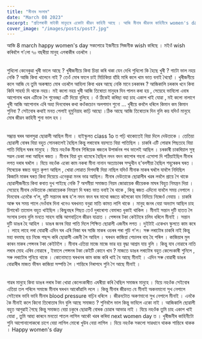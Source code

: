 ```yaml
---
title: "মীনাৰ সংসাৰ"
date: "March 08 2023"
excerpt: "প্ৰতিগৰাকী মাইকী মানুহৰে একোটা জীৱন কাহিনী আছে । আজি মীনাৰ জীৱনৰ কাহিনীৰে women's day পালন কৰো আহক ।"
cover_image: "/images/posts/post7.jpg"
---
```


আজি 8 march happy women's day সকলোৱে ইজনীয়ে সিজনীক wish কৰিছে । মইওঁ wish কৰিবলৈ গ'লো ৭০ বছৰীয়া মানুহ এগৰাকীৰ ওচৰলৈ ।

\
শুধিলো কেনেকুৱা খুৰী ভালে আছে ? খুৰীজনীয়ে কিবা চিন্তা কৰি থকা যেন দেখি শুধিলো কি হৈছে খুৰী ? গাটো ভাল নহয় নেকি ? আজি কিবা খালেনে নাই ? তেওঁ মোৰ ফালে চাই মিচিকিয়া হাঁহি মাৰি কলে খাম ভাত বনাই থৈছোঁ । খুৰীজনীয়ে কলে আজি যে তুমি অকস্মাত মোৰ ওচৰলৈ আহিলা কিবা খৱৰ আছে নেকি মানে চৰকাৰৰ ? আজিকালি চৰকাৰ খনে কিবা কিবি সাহৰ্য্য দি থাকে নহয়। মই কলো নহয় খুৰী আজি তিৰোতা মানুহৰ দিন পালন কৰা হয় , সেয়েহে ভাবিলো এবাৰ আপোনাৰ খৱৰ এটিকে লৈ শুভেচ্ছা এটি দিয়ো বুলিহে । ওঁ ঠিকেই কৰিছা বহা চাহ একাপ খাই যোৱা , মই কলো নালাগে খুৰী আজি আপোনাৰ এৰি অহা দিনবোৰৰ কথা কওঁকচোন অলপমান শুনো ...
খুৰীয়ে কবলৈ ধৰিলে কিমান কম কিমান শুনিবা ? সেইবোৰ কথাই মনত পেলাই হুমুনিয়াহ কাঢ়ি আছো ।ঠিক আছে আজি তিৰোতাৰ দিন বুলি কয় যদিওঁ মানুহে মোৰ জীৱন কাহিনী শুনা ভাল হব ।

\
সম্ভ্ৰান্ত ঘৰৰ আলসুৱা ছোৱালী আছিল মীনা । হাইস্কুলত class 1o ত পঢ়ি থাকোতেই বিয়া দিলে দেউতাকে । তেতিয়া ছোৱালী বোৰৰ বিয়া বহুত সোনকালেই হৈছিল কিন্তু লৰাবোৰ বয়সতে বিয়া পাতিছিল । চাকৰি এটি লোৱাৰ পিছতহে বিয়া পাতি দিছিল ঘৰৰ মানুহে । যিয়ে নহওঁক মীনাৰ গিৰিয়েক ৰজতৰ উপাৰ্জনৰ পথ
ভালেই আছিল । চৰকাৰী চাকৰিয়াল সুস্থ সৱল ডেকা লৰা আছিল ৰজত । মীনাৰ বিয়া ধুম ধামেৰে হৈছিল নদন বদন কাপোৰ গহনা এসোপা দি পঠিয়াইছিল মীনাৰ লগত দৰাৰ ঘৰলৈ । যিয়ে নহওঁক একো কাম নকৰা মীনা নানান অত্যাচাৰৰ সম্মুখীন হ'বলগীয়া হৈছিল শহুৰেকৰ ঘৰত । গিৰেয়েক ৰজত বহুত কৃপণ আছিল , খোৱা লোৱাত দিগদাৰী দিয়া নাছিল যদিওঁ মীনাক মাকৰ ঘৰলৈ যাবলৈ নিদিছিল কিজানি মাকৰ ঘৰত কিবা দিয়েয়ে এনেকুৱা মনৰ ভাৱ আছিল। মীনাৰ দেউতাকে ছোৱালীৰ খৱৰ লবলৈ প্ৰায়ে গৈ থাকে ছোৱালীজনীয়ে কিবা কবাত দুখ পাইছে নেকি ? অসমীয়া সমাজত নিয়ম জোৱায়েক জীয়েকক মাঘৰ বিহুত নিমন্ত্ৰন দিয়া । সেয়েহে মীনাৰ দেউতাকে জোৱায়েকক নিমন্ত্ৰণ দি ঘৰত ভাত বনাই ৰৈ থাকে , কিন্তু ৰজত এদিনো যাবলৈ সময় নেপালে । দিনবোৰ এনেকৈ গ'ল, দুটি সন্তানৰ জন্ম হ'ল নদন বদন ঘৰ মাথো ৰজতে কলৈকো যাব নিদিয়ে নিজেওঁ নেযায় । চাকৰি আৰু ঘৰ সময় পালে দেওঁবাৰ দিনা খনেও ঘৰখনত বনুৱা মাতি কামত লাগি থাকে । মানুহ জনৰ বেয়া অভ্যাস আছিল চাহ চিগাৰেট তামোল বহুত খাইছিল ।কিছুবছৰ পিছত তেওঁ দুৰাৰোগ্য বেমাৰত ধুকাই থাকিল । মীনাই সন্তান দুটি হাতত লৈ সংসাৰ চলাব বুলি মনতে সাহস বান্ধি আগবাঢ়িলে জীৱন যাত্ৰাত । পেন্সনৰ টকা কেইটাৰে চলিব ধৰিলে মীনাই । সন্তান দুটি ডাঙৰ হৈ আহিল । ডাঙৰ জনৰ বিয়া পাতি দিলে শিক্ষিত ছোৱালী এজনীৰ লগত । দুইটাই একেখন স্কুলতে কাম কৰে । লাহে লাহে লৰা বোৱাৰী এদিন ঘৰ এৰি নিজা ঘৰ সাজি মাকৰ ওচৰৰ পৰা গুচি গ'ল। সৰু লৰাটোৰ চাকৰি নাই কিন্তু মহা বদমাছ হয় নিজে পছন্দ কৰি ছোৱালী এজনী লৈ আহিল । ঘৰখন কাজিয়া পেচালৰ বাহ হৈ পৰিল । কাজিয়াৰ মুল কাৰন মাকৰ পেন্সনৰ টকা কেইটালৈ । মীনাৰ এতিয়া মাজে মাজে ভাৱ হয় বৃদ্ধা আশ্ৰম যায় বুলি । কিন্তু যাব নোৱাৰে নাতি লৰাৰ মোহ এৰিব নোৱাৰে , ইফালে পেন্সনৰ টকা কেইটি কোনে খাব ? মাজতে ডাঙৰ লৰাটোৰ বহুত কেলেংকাৰী শুনিলে , সৰু লৰাটোৰ শুনিয়ে থাকে । কোনোমতে ঘৰখনৰ কাম কাজ কৰি খাই বৈ আছে মীনাই । এদিন সৰু বোৱাৰী ডাঙৰ বোৱাৰীৰ মাজত ভীষন কাজিয়া সম্পত্তি লৈ ।শান্তিৰে নিৰাপদে শুনি গৈ আছে মীনাই ।

\
গাৱৰ মানুহে কিবা ডাঙৰ লৰাৰ টকা খোৱা কেলেংকাৰীত এঘৰীয়া কৰি থৈছিল সমাজৰ মানুহে । যিয়ে নহওঁক সেইবোৰ এতিয়া তল পৰিলে সমাজে মীনাৰ ঘৰখন আকোঁৱালি ললে । কিন্তু মীনাৰ জীৱনত যে মীনাই অকনমানো সুখ নেপালে সেইবোৰ ভাবি ভাবি মীনাৰ blood pressure বাঢ়িব ধৰিলে । জীৱনটোত অকণমানো সুখ নেপালে মীনাই । এনকৈ কৈ মীনাই কলে কিনো তিৰোতাৰ দিন বুলি আছে সমাজত ? শুনিবলৈ ভাল কিন্তু ভাবিলে একো নাই ।
আজিকালি ছোৱালী বহুত আগুৱাই গৈছে কিন্তু সমাজত বেয়া চকুৰে ছোৱালী বোৰক চোৱাৰ আভাৱ নাই । যিয়ে নহওঁক তুমি চাহ একাপ খাই যোৱা , তুমি আহা কাৰনে মনতো পাতল লাগিল আকৌ খৱৰ কৰিবা next women day ত ।
খুৰীজনীৰ কাহিনীটো শুনি আপোনালোকৰো চাগে বেয়া লাগিল মোৰো খুউব বেয়া লাগিল ।
যিয়ে নহওঁক সকলো সাৱধানে থাকক শান্তিৰে থাকক ।
Happy women's day

